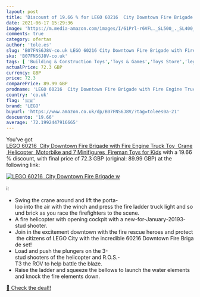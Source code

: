 ```yaml
---
layout: post
title: 'Discount of 19.66 % for LEGO 60216  City Downtown Fire Brigade w'
date: 2021-06-17 15:29:36
image: 'https://m.media-amazon.com/images/I/61Prl-r6VFL._SL500_._SL400_.jpg'
comments: true
category: ofertas
author: 'tole.es'
slug: 'B07FNS6J8V-co.uk LEGO 60216 City Downtown Fire Brigade with Fire Engine...'
sku: 'B07FNS6J8V-co.uk'
tags: [ 'Building & Construction Toys','Toys & Games','Toys Store','lego', ]
actualPrice: 72.3 GBP
currency: GBP
price: 72.3
comparePrice: 89.99 GBP
prodname: 'LEGO 60216  City Downtown Fire Brigade with Fire Engine Truck Toy  Crane  Helicopter  Motorbike and 7 Minifigures  Fireman Toys for Kids'
country: 'co.uk'
flag: '🇬🇧'
brand: 'LEGO'
buyurl: 'https://www.amazon.co.uk/dp/B07FNS6J8V/?tag=tolees0a-21'
descuento: '19.66'
average: '72.1992447916665'
---
```


You've got [LEGO 60216  City Downtown Fire Brigade with Fire Engine Truck Toy  Crane  Helicopter  Motorbike and 7 Minifigures  Fireman Toys for Kids](https://www.amazon.co.uk/dp/B07FNS6J8V/?tag=tolees0a-21) with a  19.66 % discount, with final price of 72.3 GBP (original: 89.99 GBP) at the following link:

[![LEGO 60216  City Downtown Fire Brigade w](https://m.media-amazon.com/images/I/61Prl-r6VFL._SL500_._SL400_.jpg)](https://www.amazon.co.uk/dp/B07FNS6J8V/?tag=tolees0a-21)

ℹ️:

- Swing the crane around and lift the porta-loo into the air with the winch and press the fire ladder truck light and sound brick as you race the firefighters to the scene.
- A fire helicopter with opening cockpit with a new-for-January-20193-stud shooter.
- Join in the excitement downtown with the fire rescue heroes and protect the citizens of LEGO City with the incredible 60216 Downtown Fire Brigade set!
- Load and push the plungers on the 3-stud shooters of the helicopter and R.O.S.-T3 the ROV to help battle the blaze.
- Raise the ladder and squeeze the bellows to launch the water elements and knock the fire elements down.

[🛒 Check the deal!!](https://www.amazon.co.uk/dp/B07FNS6J8V/?tag=tolees0a-21)
